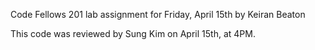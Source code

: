 Code Fellows 201 lab assignment for Friday, April 15th by Keiran Beaton

This code was reviewed by Sung Kim on April 15th, at 4PM.
